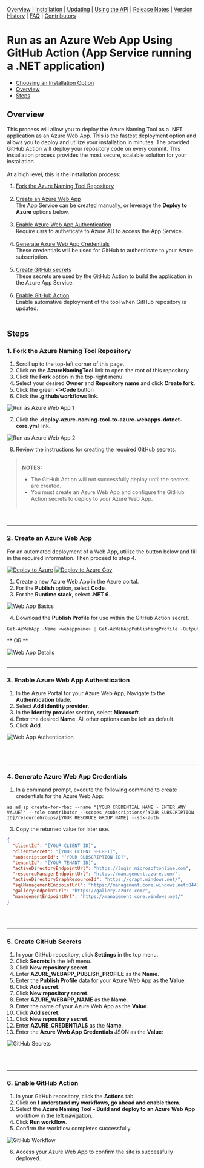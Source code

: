 [Overview](/README.md) | [Installation](/docs/INSTALLATION.md) | [Updating](/docs/UPDATING.md) | [Using the API](/docs/USINGTHEAPI.md) | [Release Notes](/RELEASENOTES.md) | [Version History](/docs/VERSIONHISTORY.md) | [FAQ](/docs/FAQ.md) | [Contributors](/docs/CONTRIBUTORS.md)

# Run as an Azure Web App Using GitHub Action (App Service running a .NET application)

* [Choosing an Installation Option](/docs/INSTALLATION.md)
* [Overview]($overview)
* [Steps](#steps)

## Overview
This process will allow you to deploy the Azure Naming Tool as a .NET application as an Azure Web App. This is the fastest deployment option and allows you to deploy and utilize your installation in minutes. The provided GitHub Action will deploy your repository code on every commit. This installation process provides the most secure, scalable solution for your installation.<br /><br />
At a high level, this is the installation process:<br />

1. [Fork the Azure Naming Tool Repository](#1-fork-the-azure-naming-tool-repository)<br /><br />
2. [Create an Azure Web App](#2-create-an-azure-web-app)<br />
   The App Service can be created manually, or leverage the **Deploy to Azure** options below. <br /><br />
3. [Enable Azure Web App Authentication](#3-enable-azure-web-app-authentication)<br />
   Require usrs to autheticate to Azure AD to access the App Service.<br /><br />
5. [Generate Azure Web App Credentials](#4-generate-azure-web-app-credentials)<br />
   These credentials will be used for GitHub to authenticate to your Azure subscription.<br /><br />
5. [Create GitHub secrets](#5-create-github-secrets)<br />
   These secrets are used by the GitHub Action to build the application in the Azure App Service.<br /><br />
5. [Enable GitHub Action](#6-enable-github-action)<br />
   Enable automative deployment of the tool when GitHub repository is updated.<br /><br />

## Steps

### 1. Fork the Azure Naming Tool Repository
1. Scroll up to the top-left corner of this page.
2. Click on the **AzureNamingTool** link to open the root of this repository.
3. Click the **Fork** option in the top-right menu.
4. Select your desired **Owner** and **Repository name** and click **Create fork**.
5. Click the green **<>Code** button
6. Click the **.github/workflows** link.

  ![Run as Azure Web App 1](/wwwroot/Screenshots/RunAsWebApp1.png)

7. Click the **.deploy-azure-naming-tool-to-azure-webapps-dotnet-core.yml** link.

  ![Run as Azure Web App 2](/wwwroot/Screenshots/RunAsWebApp2.png)

8. Review the instructions for creating the required GitHub secrets.

> <br />**NOTES:**<br />
> * The GitHub Action will not successfully deploy until the secrets are created.<br />
> * You must create an Azure Web App and configure the GitHub Action secrets to deploy to your Azure Web App.<br /><br />
<br />

***
### 2. Create an Azure Web App
For an automated deployment of a Web App, utilize the button below and fill in the required information. Then proceed to step 4.    

[![Deploy to Azure](https://aka.ms/deploytoazurebutton)](https://portal.azure.com/#create/Microsoft.Template/uri/https%3A%2F%2Fraw.githubusercontent.com%mspnp%2FAzureNamingTool%2FDeployments%2FAppService-WebApp%2Fsolution.json)
[![Deploy to Azure Gov](https://aka.ms/deploytoazuregovbutton)](https://portal.azure.us/#create/Microsoft.Template/uri/https%3A%2F%2Fraw.githubusercontent.com%2Fmicrosoft%2FCloudAdoptionFramework%2Fmaster%2Fready%2FAzNamingTool%2FDeployments%2FAppService-WebApp%2Fsolution.json)

1. Create a new Azure Web App in the Azure portal.
2. For the **Publish** option, select **Code**.
3. For the **Runtime stack**, select **.NET 6**.

  ![Web App Basics](/wwwroot/Screenshots/WebAppInstallation1.png)

4. Download the **Publish Profile** for use within the GitHub Action secret.

```PowerShell
Get-AzWebApp -Name <webappname> | Get-AzWebAppPublishingProfile -OutputFile <filename> | Out-Null
```  

** OR **

![Web App Details](/wwwroot/Screenshots/WebAppInstallation2.png)
<br /><br />
***
### 3. Enable Azure Web App Authentication

1. In the Azure Portal for your Azure Web App, Navigate to the **Authentication** blade.
2. Select **Add identity provider**.
3. In the **Identity provider** section, select **Microsoft**.
4. Enter the desired **Name**. All other options can be left as default.
5. Click **Add**.

  ![Web App Authentication](/wwwroot/Screenshots/WebAppAuthentication1.png)

<br /><br />
***

### 4. Generate Azure Web App Credentials  
1. In a command prompt, execute the following command to create credentials for the Azure Web App:

```
az ad sp create-for-rbac --name "[YOUR CREDENTIAL NAME - ENTER ANY VALUE]" --role contributor --scopes /subscriptions/[YOUR SUBSCRIPTION ID]/resourceGroups/[YOUR RESORUCE GROUP NAME] --sdk-auth
```

3. Copy the returned value for later use.

``` JSON
{
  "clientId": "[YOUR CLIENT ID]",
  "clientSecret": "[YOUR CLIENT SECRET]",
  "subscriptionId": "[YOUR SUBSCRIPTION ID]",
  "tenantId": "[YOUR TENANT ID]",
  "activeDirectoryEndpointUrl": "https://login.microsoftonline.com",
  "resourceManagerEndpointUrl": "https://management.azure.com/",
  "activeDirectoryGraphResourceId": "https://graph.windows.net/",
  "sqlManagementEndpointUrl": "https://management.core.windows.net:8443/",
  "galleryEndpointUrl": "https://gallery.azure.com/",
  "managementEndpointUrl": "https://management.core.windows.net/"
}
```
<br /><br />
***

### 5. Create GitHub Secrets
1. In your GitHub repository, click **Settings** in the top menu.
2. Click **Secrets** in the left menu.
3. Click **New repository secret**.
4. Enter **AZURE_WEBAPP_PUBLISH_PROFILE** as the **Name**.
5. Enter the **Publish Profile** data for your Azure Web App as the **Value**.
6. Click **Add secret**.
7. Click **New repository secret**.
8. Enter **AZURE_WEBAPP_NAME** as the **Name**.
9. Enter the name of your Azure Web App as the **Value**.
10. Click **Add secret**.
11. Click **New repository secret**.
12. Enter **AZURE_CREDENTIALS** as the **Name**.
13. Enter the **Azure Wwb App Credentials** JSON as the **Value**:

  ![GitHub Secrets](/wwwroot/Screenshots/GitHubActionInstallation1.png)

<br /><br />
***

### 6. Enable GitHub Action
1. In your GitHub repository, click the **Actions** tab.
2. Click on **I understand my workflows, go ahead and enable them**.
3. Select the **Azure Naming Tool - Build and deploy to an Azure Web App** workflow in the left navigation. 
4. Click **Run workflow**.
5. Confirm the workflow completes successfully.

  ![GitHub Workflow](/wwwroot/Screenshots/GitHubActionInstallation2.png)

6. Access your Azure Web App to confirm the site is successfully deployed.
